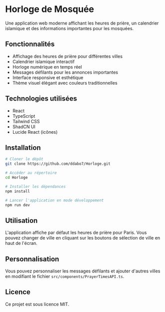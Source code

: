 # Horloge de Mosquée

Une application web moderne affichant les heures de prière, un calendrier islamique et des informations importantes pour les mosquées.

## Fonctionnalités

- Affichage des heures de prière pour différentes villes
- Calendrier islamique interactif
- Horloge numérique en temps réel
- Messages défilants pour les annonces importantes
- Interface responsive et esthétique
- Thème visuel élégant avec couleurs traditionnelles

## Technologies utilisées

- React
- TypeScript
- Tailwind CSS
- ShadCN UI
- Lucide React (icônes)

## Installation

```bash
# Cloner le dépôt
git clone https://github.com/ddabo7/Horloge.git

# Accéder au répertoire
cd Horloge

# Installer les dépendances
npm install

# Lancer l'application en mode développement
npm run dev
```

## Utilisation

L'application affiche par défaut les heures de prière pour Paris. Vous pouvez changer de ville en cliquant sur les boutons de sélection de ville en haut de l'écran.

## Personnalisation

Vous pouvez personnaliser les messages défilants et ajouter d'autres villes en modifiant le fichier `src/components/PrayerTimesAPI.ts`.

## Licence

Ce projet est sous licence MIT.
